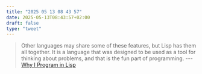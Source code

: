 ```yaml
---
title: "2025 05 13 08 43 57"
date: 2025-05-13T08:43:57+02:00
draft: false
type: "tweet"
---
```

> Other languages may share some of these features, but Lisp has them all together. It is a language that was designed to be used as a tool for thinking about problems, and that is the fun part of programming. --- [Why I Program in Lisp](https://funcall.blogspot.com/2025/04/why-i-program-in-lisp.html)
